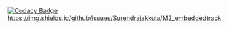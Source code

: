 [![Codacy Badge](https://app.codacy.com/project/badge/Grade/8a5cc564fc1c4676bb6684f81b4e6190)](https://www.codacy.com/gh/Surendrajakkula/M2_embeddedtrack/dashboard?utm_source=github.com&amp;utm_medium=referral&amp;utm_content=Surendrajakkula/M2_embeddedtrack&amp;utm_campaign=Badge_Grade)
https://img.shields.io/github/issues/Surendrajakkula/M2_embeddedtrack

